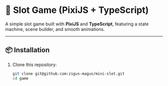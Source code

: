 # 🎰 Slot Game (PixiJS + TypeScript)

A simple slot game built with **PixiJS** and **TypeScript**, featuring a state machine, scene builder, and smooth animations.

---

## 📦 Installation
1. Clone this repository:
   ```sh
   git clone git@github.com:zigus-magus/mini-slot.git
   cd game